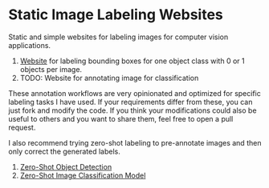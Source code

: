 # Static Image Labeling Websites

Static and simple websites for labeling images for computer vision applications.

1. [Website](https://github.com/piebro/static-image-labeling-websites/object-detection-labeling.html) for labeling bounding boxes for one object class with 0 or 1 objects per image.
2. TODO: Website for annotating image for classification

These annotation workflows are very opinionated and optimized for specific labeling tasks I have used.
If your requirements differ from these, you can just fork and modify the code.
If you think your modifications could also be useful to others and you want to share them, feel free to open a pull request.

I also recommend trying zero-shot labeling to pre-annotate images and then only correct the generated labels.

1. [Zero-Shot Object Detection](https://huggingface.co/models?pipeline_tag=zero-shot-object-detection&sort=trending)
2. [Zero-Shot Image Classification Model](https://huggingface.co/models?pipeline_tag=zero-shot-image-classification&sort=trending)